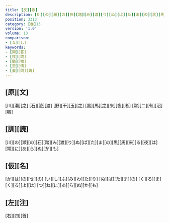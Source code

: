 ```yaml
---
title: [反][歌]
description: [川][の][瀬][の][石][踏][み][渡][り][ぬ][ば][た][ま][の][黒][馬][来][る][夜][は][常][に][あ][ら][ぬ][か][も]
position: 3313
category: [巻]13
version: '1.0'
volume: 13
comparison:
- [な][し]
keywords:
- [問][答]
- [枕][詞]
- [動][物]
- [恋][情]
- [妻][問][媿]
---
```


## [原][文]

[川][瀬][之] [石][迹][渡] [野][干][玉][之] [黒][馬][之][来][夜][者] [常][二][有][沼][鴨]

## [訓][読]

[川][の][瀬][の][石][踏][み][渡][り][ぬ][ば][た][ま][の][黒][馬][来][る][夜][は][常][に][あ][ら][ぬ][か][も]

## [仮][名]

[か][は][の][せ][の] [い][し][ふ][み][わ][た][り] [ぬ][ば][た][ま][の] [く][ろ][ま][く][る][よ][は] [つ][ね][に][あ][ら][ぬ][か][も]

## [左][注]

[右][四][首]
